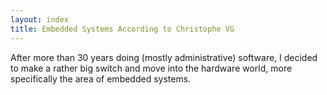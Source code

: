 ```yaml
---
layout: index
title: Embedded Systems According to Christophe VG
---
```


After more than 30 years doing (mostly administrative) software, I decided to
make a rather big switch and move into the hardware world, more specifically the
area of embedded systems.
